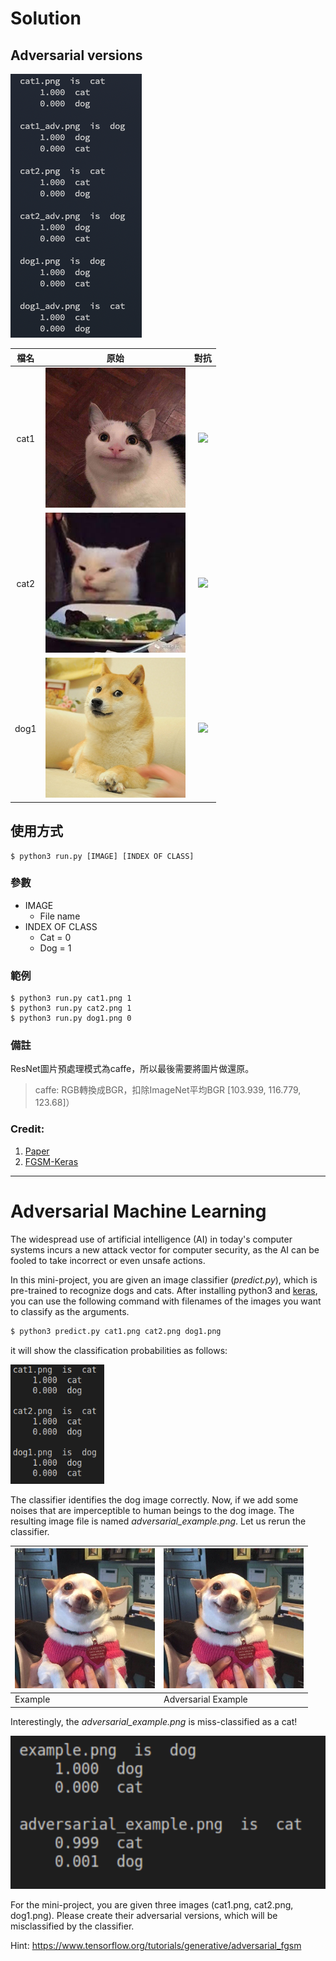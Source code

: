 # Solution
## Adversarial versions
![image](compare.png)

| 檔名 | 原始 | 對抗 |
|:---:|:---:|:---:|
| cat1 | ![image](cat1.png) | <img src="/tsai7053/6-adversarial-machine-learning-chtsai/raw/master/cat1_adv.png" width="224"> |
| cat2 | ![image](cat2.png) | <img src="/tsai7053/6-adversarial-machine-learning-chtsai/raw/master/cat2_adv.png" width="224"> |
| dog1 | ![image](dog1.png) | <img src="/tsai7053/6-adversarial-machine-learning-chtsai/raw/master/dog1_adv.png" width="224"> |



## 使用方式
```bash=
$ python3 run.py [IMAGE] [INDEX OF CLASS]
```

### 參數
- IMAGE
    - File name 
- INDEX OF CLASS
    - Cat = 0
    - Dog = 1

### 範例
```bash=2
$ python3 run.py cat1.png 1
$ python3 run.py cat2.png 1
$ python3 run.py dog1.png 0
```

### 備註
ResNet圖片預處理模式為caffe，所以最後需要將圖片做還原。
> caffe: RGB轉換成BGR，扣除ImageNet平均BGR [103.939, 116.779, 123.68]）

### Credit: 
1. [Paper](https://arxiv.org/abs/1412.6572)
2. [FGSM-Keras](https://github.com/soumyac1999/FGSM-Keras)

---

# Adversarial Machine Learning

The widespread use of artificial intelligence (AI) in today's computer systems incurs a new attack vector for computer security, as the AI can be fooled to take incorrect or even unsafe actions.

In this mini-project, you are given an image classifier (<em>predict.py</em>), which is pre-trained to recognize dogs and cats. After installing python3 and [keras](https://keras.io/), you can use the following command with filenames of the images you want to classify as the arguments.

```bash
$ python3 predict.py cat1.png cat2.png dog1.png
```

it will show the classification probabilities as follows:

![image](classification_result.png)

The classifier identifies the dog image correctly. Now, if we add some noises that are imperceptible to human beings to the dog image. The resulting image file is named *adversarial_example.png*. Let us rerun the classifier.

| ![image](example.png)  | ![image](adversarial_example.png)   |
|---|---|
| Example | Adversarial Example   |

Interestingly, the *adversarial_example.png* is miss-classified as a cat!

![image](adversarial_classification.png)

For the mini-project, you are given three images (cat1.png, cat2.png, dog1.png). Please create their adversarial versions, which will be misclassified by the classifier.

Hint: https://www.tensorflow.org/tutorials/generative/adversarial_fgsm